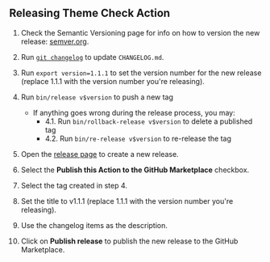 ## Releasing Theme Check Action

1. Check the Semantic Versioning page for info on how to version the new release: [semver.org](http://semver.org).

2. Run [`git changelog`](https://github.com/tj/git-extras) to update `CHANGELOG.md`.

3. Run `export version=1.1.1` to set the version number for the new release (replace 1.1.1 with the version number you're releasing).

4. Run `bin/release v$version` to push a new tag
    - If anything goes wrong during the release process, you may:
      - 4.1. Run `bin/rollback-release v$version` to delete a published tag
      - 4.2. Run `bin/re-release v$version` to re-release the tag

5. Open the [release page](https://github.com/Shopify/theme-check-action/releases/new) to create a new release.

6. Select the **Publish this Action to the GitHub Marketplace** checkbox.

7. Select the tag created in step 4.

8. Set the title to  v1.1.1 (replace 1.1.1 with the version number you're releasing).

9. Use the changelog items as the description.

10. Click on **Publish release** to publish the new release to the GitHub Marketplace.
